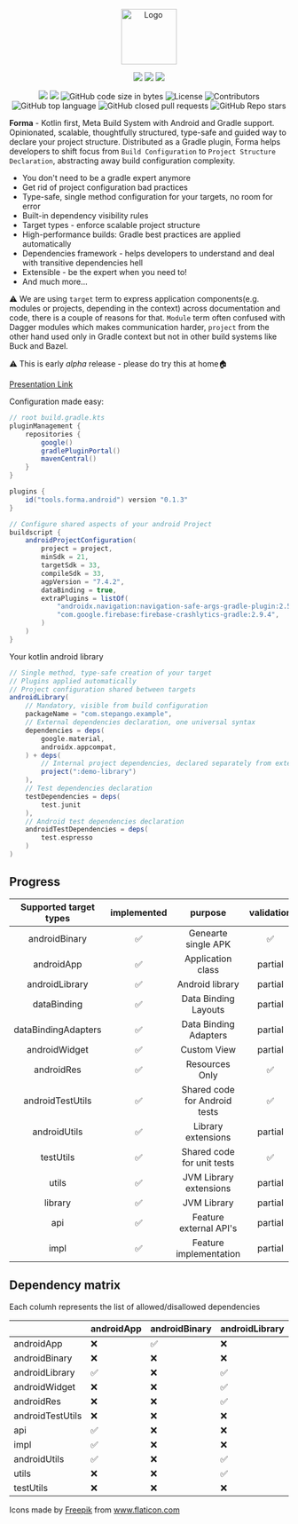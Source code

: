 <p align="center">
    <a href="https://forma.tools" target="_blank" rel="noopener noreferrer"><img width="100" src="./img/press.svg" alt="Logo"></a>
</p>

<p align="center">
    <a href="https://forma.tools"><img src="https://forthebadge.com/images/badges/built-by-developers.svg"/></a>
    <a href="https://forma.tools"><img src="https://forthebadge.com/images/badges/built-for-android.svg"/></a>
    <a href="https://forma.tools"><img src="https://forthebadge.com/images/badges/it-works-why.svg"/></a>
</p>

<p align="center">
    <img src="https://github.com/stepango/forma/workflows/Android%20CI/badge.svg"/>
    <a href="https://plugins.gradle.org/plugin/tools.forma.android"><img src="https://img.shields.io/maven-metadata/v/https/plugins.gradle.org/m2/tools/forma/android/tools.forma.android.gradle.plugin/maven-metadata.xml.svg?colorB=007ec6&label=Gradle%20Plugin"/></a>
    <img alt="GitHub code size in bytes" src="https://img.shields.io/github/languages/code-size/stepango/forma">
    <img alt="License" src="https://img.shields.io/github/license/formatools/forma"/>
    <img alt="Contributors" src="https://img.shields.io/github/contributors/formatools/forma"/>
    <img alt="GitHub top language" src="https://img.shields.io/github/languages/top/formatools/forma"/>
    <img alt="GitHub closed pull requests" src="https://img.shields.io/github/issues-pr-closed/formatools/forma"/>
    <img alt="GitHub Repo stars" src="https://img.shields.io/github/stars/formatools/forma?style=social"/>
</p>

**Forma** - Kotlin first, Meta Build System with Android and Gradle support. Opinionated, scalable, thoughtfully
structured, type-safe and guided way to declare your project structure. Distributed as a Gradle plugin, Forma helps
developers to shift focus from `Build Configuration` to `Project Structure Declaration`, abstracting away build
configuration complexity.

- You don't need to be a gradle expert anymore
- Get rid of project configuration bad practices
- Type-safe, single method configuration for your targets, no room for error
- Built-in dependency visibility rules
- Target types - enforce scalable project structure
- High-performance builds: Gradle best practices are applied automatically
- Dependencies framework - helps developers to understand and deal with transitive dependencies hell
- Extensible - be the expert when you need to!
- And much more...

⚠️ We are using `target` term to express application components(e.g. modules or projects, depending in the context)
across documentation and code, there is a couple of reasons for that. `Module` term often confused with Dagger modules
which makes communication harder, `project` from the other hand used only in Gradle context but not in other build
systems like Buck and Bazel.

⚠️ This is early *alpha* release - please do try this at home🏠

[Presentation Link](https://www.beautiful.ai/player/-MLn7RnBBWeh7vePDoDq)

Configuration made easy:

``` gradle
// root build.gradle.kts
pluginManagement {
    repositories {
        google()
        gradlePluginPortal()
        mavenCentral()
    }
}

plugins {
    id("tools.forma.android") version "0.1.3"
}

// Configure shared aspects of your android Project
buildscript {
    androidProjectConfiguration(
        project = project,
        minSdk = 21,
        targetSdk = 33,
        compileSdk = 33,
        agpVersion = "7.4.2",
        dataBinding = true,
        extraPlugins = listOf(
            "androidx.navigation:navigation-safe-args-gradle-plugin:2.5.3",
            "com.google.firebase:firebase-crashlytics-gradle:2.9.4",
        )
    )
}
```

Your kotlin android library

``` gradle
// Single method, type-safe creation of your target
// Plugins applied automatically
// Project configuration shared between targets
androidLibrary(
    // Mandatory, visible from build configuration
    packageName = "com.stepango.example",
    // External dependencies declaration, one universal syntax
    dependencies = deps(
        google.material,
        androidx.appcompat,
    ) + deps(
        // Internal project dependencies, declared separately from externals
        project(":demo-library")
    ),
    // Test dependencies declaration
    testDependencies = deps(
        test.junit
    ),
    // Android test dependencies declaration
    androidTestDependencies = deps(
        test.espresso
    )
)
```

## Progress

| Supported target types | implemented |            purpose            | validation |
|:----------------------:|:-----------:|:-----------------------------:|:----------:|
|     androidBinary      |      ✅      |      Genearte single APK      |     ✅      |
|       androidApp       |      ✅      |       Application class       |  partial   |
|     androidLibrary     |      ✅      |        Android library        |  partial   |
|      dataBinding       |      ✅      |     Data Binding Layouts      |  partial   |
|  dataBindingAdapters   |      ✅      |     Data Binding Adapters     |  partial   |
|     androidWidget      |      ✅      |          Custom View          |  partial   |
|       androidRes       |      ✅      |        Resources Only         |     ✅      |
|    androidTestUtils    |      ✅      | Shared code for Android tests |     ✅      |
|      androidUtils      |      ✅      |      Library extensions       |  partial   |
|       testUtils        |      ✅      |  Shared code for unit tests   |     ✅      |
|         utils          |      ✅      |    JVM Library extensions     |  partial   |
|        library         |      ✅      |          JVM Library          |  partial   |
|          api           |      ✅      |    Feature external API's     |  partial   |
|          impl          |      ✅      |    Feature implementation     |  partial   |

## Dependency matrix

Each columh represents the list of allowed/disallowed dependencies

|                  | androidApp | androidBinary | androidLibrary | androidWidget | androidRes | androidTestUtils | api | impl | androidUtil | util | testUtil |
|------------------|------------|---------------|----------------|---------------|------------|------------------|-----|------|-------------|------|----------|
| androidApp       | ❌          | ✅             | ❌              | ❌             | ❌          | ❌                | ❌   | ❌    | ❌           | ❌    | ❌        |
| androidBinary    | ❌          | ❌             | ❌              | ❌             | ❌          | ❌                | ❌   | ❌    | ❌           | ❌    | ❌        |
| androidLibrary   | ✅          | ❌             | ✅              | ✅             | ❌          | ❌                | ❌   | ✅    | ✅           | ❌    | ❌        |
| androidWidget    | ❌          | ❌             | ✅              | ✅             | ❌          | ❌                | ❌   | ✅    | ✅           | ❌    | ❌        |
| androidRes       | ❌          | ❌             | ✅              | ✅             | ✅          | ✅                | ❌   | ✅    | ❌           | ❌    | ❌        |
| androidTestUtils | ❌          | ❌             | ❌              | ❌             | ❌          | ✅                | ❌   | ❌    | ❌           | ❌    | ❌        |
| api              | ✅          | ❌             | ❌              | ❌             | ❌          | ✅                | ✅   | ✅    | ❌           | ❌    | ❌        |
| impl             | ✅          | ❌             | ❌              | ❌             | ❌          | ✅                | ❌   | ❌    | ❌           | ❌    | ❌        |
| androidUtils     | ✅          | ❌             | ✅              | ✅             | ❌          | ✅                | ❌   | ✅    | ✅           | ❌    | ❌        |
| utils            | ❌          | ❌             | ✅              | ✅             | ❌          | ✅                | ❌   | ✅    | ✅           | ✅    | ✅        |
| testUtils        | ❌          | ❌             | ❌              | ❌             | ❌          | ✅                | ❌   | ❌    | ❌           | ❌    | ✅        |

Icons made by <a href="https://www.flaticon.com/authors/freepik" title="Freepik">Freepik</a>
from <a href="https://www.flaticon.com/" title="Flaticon">www.flaticon.com</a>
